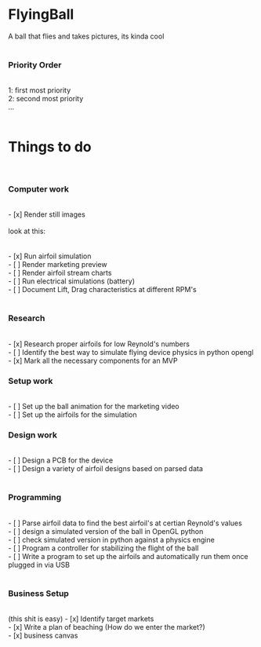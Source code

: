 # FlyingBall
A ball that flies and takes pictures, its kinda cool<br/>
<br/>
<h3>Priority Order</h3><br/>
1: first most priority <br/>
2: second most priority<br/>
...<br/>
<br/>
<h1>Things to do</h1>
<br/>
<h3>Computer work</h3><br/>
- [x] Render still images<br/>
<br/>
look at this:<br/>
<br/>

<br/>
- [x] Run airfoil simulation <br/>
- [ ] Render marketing preview<br/>
- [ ] Render airfoil stream charts<br/>
- [ ] Run electrical simulations (battery)<br/>
- [ ] Document Lift, Drag characteristics at different RPM's<br/>
<br/>
<h3>Research</h3><br/>
- [x] Research proper airfoils for low Reynold's numbers<br/>
- [ ] Identify the best way to simulate flying device physics in python opengl<br/>
- [x] Mark all the necessary components for an MVP<br/>
<h3>Setup work</h3><br/>
- [ ] Set up the ball animation for the marketing video<br/>
- [ ] Set up the airfoils for the simulation
<br/>
<h3>Design work</h3><br/>
- [ ] Design a PCB for the device<br/>
- [ ] Design a variety of airfoil designs based on parsed data<br/>
<br/>
<h3>Programming</h3><br/>
- [ ] Parse airfoil data to find the best airfoil's at certian Reynold's values<br/>
- [ ] design a simulated version of the ball in OpenGL python<br/>
- [ ] check simulated version in python against a physics engine<br/>
- [ ] Program a controller for stabilizing the flight of the ball<br/>
- [ ] Write a program to set up the airfoils and automatically run them once plugged in via USB<br/>
<br/>
<h3>Business Setup</h3><br/>
(this shit is easy)
- [x] Identify target markets<br/>
- [x] Write a plan of beaching (How do we enter the market?)<br/>
- [x] business canvas<br/>
<br/>
